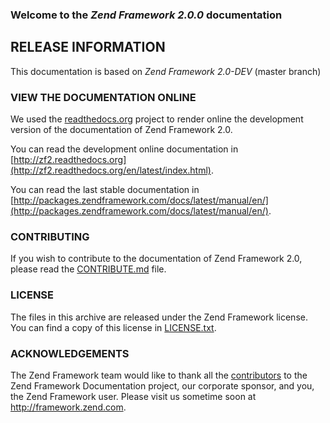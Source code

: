 ### Welcome to the *Zend Framework 2.0.0* documentation

## RELEASE INFORMATION

This documentation is based on *Zend Framework 2.0-DEV* (master branch)


### VIEW THE DOCUMENTATION ONLINE

We used the [readthedocs.org](http://readthedocs.org/) project to render online the development version of the
documentation of Zend Framework 2.0.

You can read the development online documentation in 
[http://zf2.readthedocs.org](http://zf2.readthedocs.org/en/latest/index.html).

You can read the last stable documentation in 
[http://packages.zendframework.com/docs/latest/manual/en/](http://packages.zendframework.com/docs/latest/manual/en/).


### CONTRIBUTING

If you wish to contribute to the documentation of Zend Framework 2.0, please read the
[CONTRIBUTE.md](CONTRIBUTE.md) file.


### LICENSE

The files in this archive are released under the Zend Framework license.
You can find a copy of this license in [LICENSE.txt](LICENSE.txt).

### ACKNOWLEDGEMENTS

The Zend Framework team would like to thank all the [contributors](https://github.com/zendframework/zf2-documentation/contributors) to the Zend
Framework Documentation project, our corporate sponsor, and you, the Zend Framework user.
Please visit us sometime soon at http://framework.zend.com.
